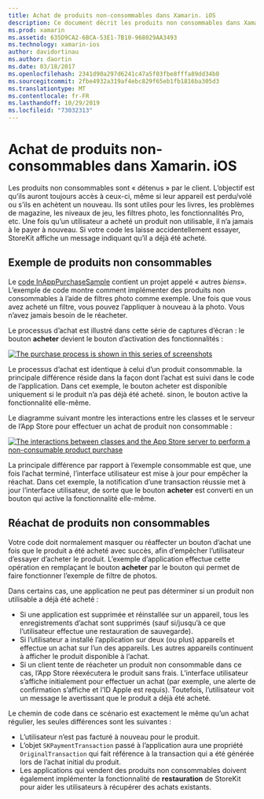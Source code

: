 ```yaml
---
title: Achat de produits non-consommables dans Xamarin. iOS
description: Ce document décrit les produits non consommables dans Xamarin. iOS, qui sont des fonctionnalités achetées par un utilisateur qui restent disponibles indéfiniment, quel que soit l’appareil.
ms.prod: xamarin
ms.assetid: 635D9CA2-6BCA-53E1-7B10-968029AA3493
ms.technology: xamarin-ios
author: davidortinau
ms.author: daortin
ms.date: 03/18/2017
ms.openlocfilehash: 2341d90a297d6241c47a5f03fbe8fffa89dd34b0
ms.sourcegitcommit: 2fbe4932a319af4ebc829f65eb1fb1816ba305d3
ms.translationtype: MT
ms.contentlocale: fr-FR
ms.lasthandoff: 10/29/2019
ms.locfileid: "73032313"
---
```

# <a name="purchasing-non-consumable-products-in-xamarinios"></a>Achat de produits non-consommables dans Xamarin. iOS

Les produits non consommables sont « détenus » par le client. L’objectif est qu’ils auront toujours accès à ceux-ci, même si leur appareil est perdu/volé ou s’ils en achètent un nouveau. Ils sont utiles pour les livres, les problèmes de magazine, les niveaux de jeu, les filtres photo, les fonctionnalités Pro, etc. Une fois qu’un utilisateur a acheté un produit non utilisable, il n’a jamais à le payer à nouveau. Si votre code les laisse accidentellement essayer, StoreKit affiche un message indiquant qu’il a déjà été acheté.

## <a name="non-consumable-products-sample"></a>Exemple de produits non consommables

Le [code InAppPurchaseSample](https://docs.microsoft.com/samples/xamarin/ios-samples/storekit) contient un projet appelé « autres *biens*». L’exemple de code montre comment implémenter des produits non consommables à l’aide de filtres photo comme exemple. Une fois que vous avez acheté un filtre, vous pouvez l’appliquer à nouveau à la photo. Vous n’avez jamais besoin de le réacheter.   

Le processus d’achat est illustré dans cette série de captures d’écran : le bouton **acheter** devient le bouton d’activation des fonctionnalités :   

 [![](purchasing-non-consumable-products-images/image34.png "The purchase process is shown in this series of screenshots")](purchasing-non-consumable-products-images/image34.png#lightbox)   

Le processus d’achat est identique à celui d’un produit consommable. la principale différence réside dans la façon dont l’achat est suivi dans le code de l’application. Dans cet exemple, le bouton acheter est disponible uniquement si le produit n’a pas déjà été acheté. sinon, le bouton active la fonctionnalité elle-même.   

Le diagramme suivant montre les interactions entre les classes et le serveur de l’App Store pour effectuer un achat de produit non consommable :   

 [![](purchasing-non-consumable-products-images/image35.png "The interactions between classes and the App Store server to perform a non-consumable product purchase")](purchasing-non-consumable-products-images/image35.png#lightbox)   

La principale différence par rapport à l’exemple consommable est que, une fois l’achat terminé, l’interface utilisateur est mise à jour pour empêcher la réachat. Dans cet exemple, la notification d’une transaction réussie met à jour l’interface utilisateur, de sorte que le bouton **acheter** est converti en un bouton qui active la fonctionnalité elle-même.

## <a name="re-purchasing-non-consumable-products"></a>Réachat de produits non consommables

Votre code doit normalement masquer ou réaffecter un bouton d’achat une fois que le produit a été acheté avec succès, afin d’empêcher l’utilisateur d’essayer d’acheter le produit. L’exemple d’application effectue cette opération en remplaçant le bouton **acheter** par le bouton qui permet de faire fonctionner l’exemple de filtre de photos.   

Dans certains cas, une application ne peut pas déterminer si un produit non utilisable a déjà été acheté :

- Si une application est supprimée et réinstallée sur un appareil, tous les enregistrements d’achat sont supprimés (sauf si/jusqu’à ce que l’utilisateur effectue une restauration de sauvegarde). 
- Si l’utilisateur a installé l’application sur deux (ou plus) appareils et effectue un achat sur l’un des appareils. Les autres appareils continuent à afficher le produit disponible à l’achat. 
- Si un client tente de réacheter un produit non consommable dans ce cas, l’App Store réexécutera le produit sans frais. L’interface utilisateur s’affiche initialement pour effectuer un achat (par exemple, une alerte de confirmation s’affiche et l’ID Apple est requis). Toutefois, l’utilisateur voit un message le avertissant que le produit a déjà été acheté.  

Le chemin de code dans ce scénario est exactement le même qu’un achat régulier, les seules différences sont les suivantes :

- L’utilisateur n’est pas facturé à nouveau pour le produit.
- L’objet `SKPaymentTransaction` passé à l’application aura une propriété `OriginalTransaction` qui fait référence à la transaction qui a été générée lors de l’achat initial du produit. 
- Les applications qui vendent des produits non consommables doivent également implémenter la fonctionnalité de **restauration** de StoreKit pour aider les utilisateurs à récupérer des achats existants. 
